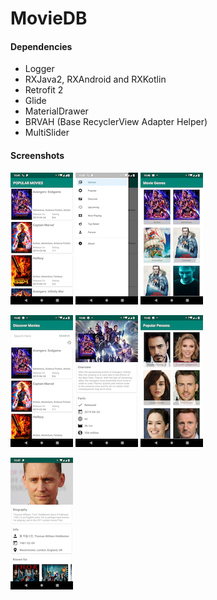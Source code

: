 # MovieDB

#### Dependencies
* Logger
* RXJava2, RXAndroid and RXKotlin
* Retrofit 2
* Glide
* MaterialDrawer
* BRVAH (Base RecyclerView Adapter Helper)
* MultiSlider

#### Screenshots
![Screenshot 1](./screenshots/1.png) ![Screenshot 2](./screenshots/2.png) ![Screenshot 3](./screenshots/3.png) 

![Screenshot 4](./screenshots/4.png) ![Screenshot 5](./screenshots/5.png) ![Screenshot 6](./screenshots/6.png) 

![Screenshot 7](./screenshots/7.png)



